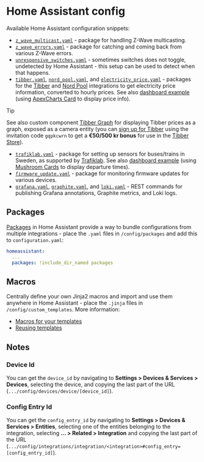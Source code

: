 # Home Assistant config

Available Home Assistant configuration snippets:

- [`z_wave_multicast.yaml`](packages/z_wave_multicast.yaml) - package for handling Z-Wave multicasting.
- [`z_wave_errors.yaml`](packages/z_wave_errors.yaml) - package for catching and coming back from various Z-Wave errors.
- [`unresponsive_switches.yaml`](packages/unresponsive_switches.yaml) - sometimes switches does not toggle, undetected by Home Assistant - this setup can be used to detect when that happens.
- [`tibber.yaml`](packages/tibber.yaml), [`nord_pool.yaml`](packages/nord_pool.yaml), and [`electricity_price.yaml`](packages/electricity_price.yaml) - packages for the [Tibber](https://www.home-assistant.io/integrations/tibber) and [Nord Pool](https://www.home-assistant.io/integrations/nordpool) integrations to get electricity price information, converted to hourly prices. See also [dashboard example](dashboards/electricity_price.yaml) (using [ApexCharts Card](https://github.com/RomRider/apexcharts-card) to display price info).

> [!TIP]
> See also custom component [Tibber Graph](https://github.com/stefanes/tibber-graph) for displaying Tibber prices as a graph, exposed as a camera entity (you can [sign up for Tibber](https://tibber.com/se/invite/gqpkcwrn) using the invitation code `gqpkcwrn` to get a **€50/500 kr bonus** for use in the [Tibber Store](https://tibber.com/se/store)).

- [`trafiklab.yaml`](packages/trafiklab.yaml) - package for setting up sensors for buses/trains in Sweden, as supported by [Trafiklab](https://www.trafiklab.se/api/). See also [dashboard example](dashboards/trafiklab.yaml) (using [Mushroom Cards](https://github.com/piitaya/lovelace-mushroom) to display departure times).
- [`firmware_update.yaml`](packages/firmware_update.yaml) - package for monitoring firmware updates for various devices.
- [`grafana.yaml`](rest_commands/grafana.yaml), [`graphite.yaml`](rest_commands/graphite.yaml), and [`loki.yaml`](rest_commands/loki.yaml) - REST commands for publishing Grafana annotations, Graphite metrics, and Loki logs.

## Packages

[Packages](https://www.home-assistant.io/docs/configuration/packages/) in Home Assistant provide a way to bundle configurations from multiple integrations - place the `.yaml` files in `/config/packages` and add this to `configuration.yaml`:

```yaml
homeassistant:
  ...
  packages: !include_dir_named packages
```

## Macros

Centrally define your own Jinja2 macros and import and use them anywhere in Home Assistant - place the `.jinja` files in `/config/custom_templates`. More information:

- [Macros for your templates](https://www.home-assistant.io/blog/2023/04/05/release-20234/#macros-for-your-templates)
- [Reusing templates](https://www.home-assistant.io/docs/configuration/templating/#reusing-templates)

## Notes

### Device Id

You can get the `device_id` by navigating to **Settings > Devices & Services > Devices**, selecting the device, and copying the last part of the URL (`.../config/devices/device/[device_id]`).

### Config Entry Id

You can get the `config_entry_id` by navigating to **Settings > Devices & Services > Entities**, selecting one of the entities belonging to the integration, selecting **... > Related > Integration** and copying the last part of the URL (`.../config/integrations/integration/<integration>#config_entry=[config_entry_id]`).
